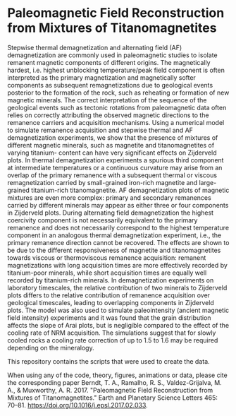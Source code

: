 # Paleomagnetic Field Reconstruction from Mixtures of Titanomagnetites

Stepwise thermal demagnetization and alternating field (AF) demagnetization are commonly used in paleomagnetic studies to isolate remanent magnetic components of different origins. The magnetically hardest, i.e. highest unblocking temperature/peak field component is often interpreted as the primary magnetization and magnetically softer components as subsequent remagnetizations due to geological events posterior to the formation of the rock, such as reheating or formation of new magnetic minerals. The correct interpretation of the sequence of the geological events such as tectonic rotations from paleomagnetic data often relies on correctly attributing the observed magnetic directions to the remanence carriers and acquisition mechanisms. Using a numerical model to simulate remanence acquisition and stepwise thermal and AF demagnetization experiments, we show that the presence of mixtures of different magnetic minerals, such as magnetite and titanomagnetites of varying titanium- content can have very significant effects on Zijderveld plots. In thermal demagnetization experiments a spurious third component at intermediate temperatures or a continuous curvature may arise from an overlap of the primary remanence with a subsequent thermal or viscous remagnetization carried by small-grained iron-rich magnetite and large-grained titanium-rich titanomagnetite. AF demagnetization plots of magnetic mixtures are even more complex: primary and secondary remanences carried by different minerals may appear as either three or four components in Zijderveld plots. During alternating field demagnetization the highest coercivity component is not necessarily equivalent to the primary remanence and does not necessarily correspond to the highest temperature component in an analogous thermal demagnetization experiment, i.e., the primary remanence direction cannot be recovered. The effects are shown to be due to the different responsiveness of magnetite and titanomagnetites towards viscous or thermoviscous remanence acquisition: remanent magnetizations with long acquisition times are more effectively recorded by titanium-poor minerals, while short acquisition times are equally well recorded by titanium-rich minerals. In demagnetization experiments on laboratory timescales, the relative contribution of two minerals to Zijderveld plots differs to the relative contribution of remanence acquisition over geological timescales, leading to overlapping components in Zijderveld plots. The model was also used to simulate paleointensity (ancient magnetic field intensity) experiments and it was found that the grain distribution affects the slope of Arai plots, but is negligible compared to the effect of the cooling rate of NRM acquisition. The simulations suggest that for slowly cooled rocks a cooling rate correction of up to 1.5 to 1.6 may be required depending on the mineralogy.

This repository contains the scripts that were used to create the data. 

When using any of the code, theory, figures, animations or data, please cite the corresponding paper 
Berndt, T. A., Ramalho, R. S., Valdez-Grijalva, M. A., & Muxworthy, A. R. 2017. 
"Paleomagnetic Field Reconstruction from Mixtures of Titanomagnetites." 
Earth and Planetary Science Letters 465: 70–81. 
https://doi.org/10.1016/j.epsl.2017.02.033.
